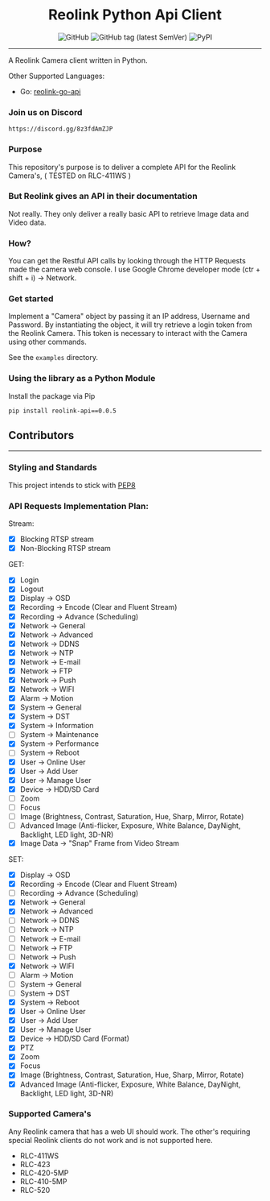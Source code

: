 <h1 align="center"> Reolink Python Api Client </h1>

<p align="center">
 <img alt="GitHub" src="https://img.shields.io/github/license/ReolinkCameraApi/reolink-python-api?style=flat-square">
 <img alt="GitHub tag (latest SemVer)" src="https://img.shields.io/github/v/tag/ReolinkCameraApi/reolink-python-api?style=flat-square">
 <img alt="PyPI" src="https://img.shields.io/pypi/v/reolink-api?style=flat-square">
</p>

---

A Reolink Camera client written in Python. 

Other Supported Languages:
 - Go: [reolink-go-api](https://github.com/ReolinkCameraAPI/reolink-go-api)

### Join us on Discord

    https://discord.gg/8z3fdAmZJP

### Purpose

This repository's purpose is to deliver a complete API for the Reolink Camera's, ( TESTED on RLC-411WS )


### But Reolink gives an API in their documentation

Not really. They only deliver a really basic API to retrieve Image data and Video data.

### How?

You can get the Restful API calls by looking through the HTTP Requests made the camera web console. I use Google Chrome developer mode (ctr + shift + i) -> Network.

### Get started

Implement a "Camera" object by passing it an IP address, Username and Password. By instantiating the object, it will try retrieve a login token from the Reolink Camera. This token is necessary to interact with the Camera using other commands.

See the `examples` directory.

### Using the library as a Python Module

Install the package via Pip

    pip install reolink-api==0.0.5

## Contributors

---

### Styling and Standards

This project intends to stick with [PEP8](https://www.python.org/dev/peps/pep-0008/)

### API Requests Implementation Plan:

Stream:
- [X] Blocking RTSP stream
- [X] Non-Blocking RTSP stream

GET:
- [X] Login
- [X] Logout
- [X] Display -> OSD
- [X] Recording -> Encode (Clear and Fluent Stream)
- [X] Recording -> Advance (Scheduling)
- [X] Network -> General
- [X] Network -> Advanced
- [X] Network -> DDNS
- [X] Network -> NTP
- [X] Network -> E-mail
- [X] Network -> FTP
- [X] Network -> Push
- [X] Network -> WIFI
- [X] Alarm -> Motion
- [X] System -> General
- [X] System -> DST
- [X] System -> Information
- [ ] System -> Maintenance
- [X] System -> Performance
- [ ] System -> Reboot
- [X] User -> Online User
- [X] User -> Add User
- [X] User -> Manage User
- [X] Device -> HDD/SD Card
- [ ] Zoom
- [ ] Focus
- [ ] Image (Brightness, Contrast, Saturation, Hue, Sharp, Mirror, Rotate)
- [ ] Advanced Image (Anti-flicker, Exposure, White Balance, DayNight, Backlight, LED light, 3D-NR)
- [X] Image Data -> "Snap" Frame from Video Stream

SET:
- [X] Display -> OSD
- [X] Recording -> Encode (Clear and Fluent Stream)
- [ ] Recording -> Advance (Scheduling)
- [X] Network -> General
- [X] Network -> Advanced
- [ ] Network -> DDNS
- [ ] Network -> NTP
- [ ] Network -> E-mail
- [ ] Network -> FTP
- [ ] Network -> Push
- [X] Network -> WIFI
- [ ] Alarm -> Motion
- [ ] System -> General
- [ ] System -> DST
- [X] System -> Reboot
- [X] User -> Online User
- [X] User -> Add User
- [X] User -> Manage User
- [X] Device -> HDD/SD Card (Format)
- [x] PTZ
- [x] Zoom
- [x] Focus
- [X] Image (Brightness, Contrast, Saturation, Hue, Sharp, Mirror, Rotate)
- [X] Advanced Image (Anti-flicker, Exposure, White Balance, DayNight, Backlight, LED light, 3D-NR)

### Supported Camera's

Any Reolink camera that has a web UI should work. The other's requiring special Reolink clients
do not work and is not supported here.

- RLC-411WS
- RLC-423
- RLC-420-5MP
- RLC-410-5MP
- RLC-520
